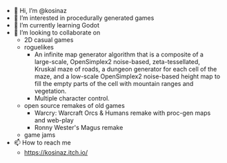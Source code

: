 - 👋 Hi, I’m @kosinaz
- 👀 I’m interested in procedurally generated games
- 🌱 I’m currently learning Godot
- 💞️ I’m looking to collaborate on
  - 2D casual games
  - roguelikes
    - An infinite map generator algorithm that is a composite of a large-scale, OpenSimplex2 noise-based, zeta-tessellated, Kruskal maze of roads, a dungeon generator for each cell of the maze, and a low-scale OpenSimplex2 noise-based height map to fill the empty parts of the cell with mountain ranges and vegetation.
    - Multiple character control.
  - open source remakes of old games
    - Warcry: Warcraft Orcs & Humans remake with proc-gen maps and web-play
    - Ronny Wester's Magus remake
  - game jams
- 📫 How to reach me
  - https://kosinaz.itch.io/

<!---
kosinaz/kosinaz is a ✨ special ✨ repository because its `README.md` (this file) appears on your GitHub profile.
You can click the Preview link to take a look at your changes.
--->
